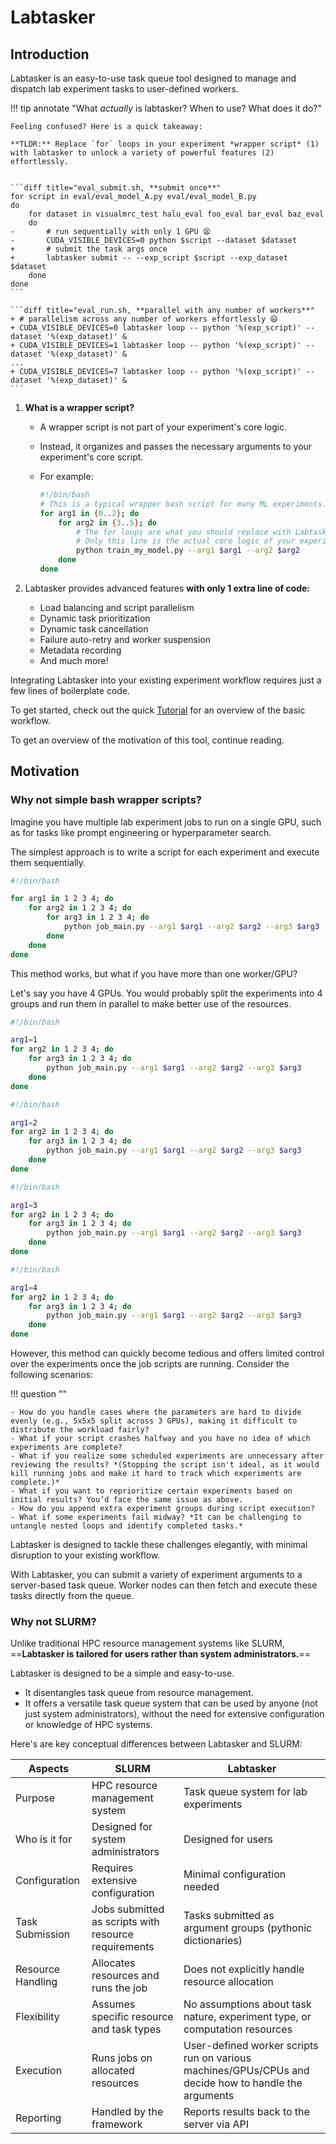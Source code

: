 # Labtasker

## Introduction

Labtasker is an easy-to-use task queue tool designed to manage and dispatch lab experiment tasks to user-defined
workers.

!!! tip annotate "What *actually* is labtasker? When to use? What does it do?"

    Feeling confused? Here is a quick takeaway:

    **TLDR:** Replace `for` loops in your experiment *wrapper script* (1) with labtasker to unlock a variety of powerful features (2)
    effortlessly.


    ```diff title="eval_submit.sh, **submit once**"
    for script in eval/eval_model_A.py eval/eval_model_B.py
    do
        for dataset in visualmrc_test halu_eval foo_eval bar_eval baz_eval
        do
    -       # run sequentially with only 1 GPU 😫
    -       CUDA_VISIBLE_DEVICES=0 python $script --dataset $dataset
    +       # submit the task args once
    +       labtasker submit -- --exp_script $script --exp_dataset $dataset
        done
    done
    ```

    ```diff title="eval_run.sh, **parallel with any number of workers**"
    + # parallelism across any number of workers effortlessly 😄
    + CUDA_VISIBLE_DEVICES=0 labtasker loop -- python '%(exp_script)' --dataset '%(exp_dataset)' &
    + CUDA_VISIBLE_DEVICES=1 labtasker loop -- python '%(exp_script)' --dataset '%(exp_dataset)' &
    ...
    + CUDA_VISIBLE_DEVICES=7 labtasker loop -- python '%(exp_script)' --dataset '%(exp_dataset)' &
    ```

1. **What is a wrapper script?**
    - A wrapper script is not part of your experiment's core logic.
    - Instead, it organizes and passes the necessary arguments to your experiment's core script.
    - For example:

       ```bash
       #!/bin/bash
       # This is a typical wrapper bash script for many ML experiments.
       for arg1 in {0..2}; do
           for arg2 in {3..5}; do
               # The for loops are what you should replace with Labtasker.
               # Only this line is the actual core logic of your experiment.
               python train_my_model.py --arg1 $arg1 --arg2 $arg2
           done
       done
       ```

2. Labtasker provides advanced features **with only 1 extra line of code:**
    - Load balancing and script parallelism
    - Dynamic task prioritization
    - Dynamic task cancellation
    - Failure auto-retry and worker suspension
    - Metadata recording
    - And much more!

Integrating Labtasker into your existing experiment workflow requires just a few lines of boilerplate code.

To get started, check out the quick [Tutorial](./guide/basic.md) for an overview of the basic workflow.

To get an overview of the motivation of this tool, continue reading.

## Motivation

### Why not simple bash wrapper scripts?

Imagine you have multiple lab experiment jobs to run on a single GPU, such as for tasks like prompt engineering or
hyperparameter search.

The simplest approach is to write a script for each experiment and execute them sequentially.

```bash title="run_job.sh"
#!/bin/bash

for arg1 in 1 2 3 4; do
    for arg2 in 1 2 3 4; do
        for arg3 in 1 2 3 4; do
            python job_main.py --arg1 $arg1 --arg2 $arg2 --arg3 $arg3
        done
    done
done
```

This method works, but what if you have more than one worker/GPU?

Let's say you have 4 GPUs. You would probably split the experiments into 4 groups and run them in parallel to make
better use of the resources.

<div class="grid" markdown>

```bash title="run_job_1.sh"
#!/bin/bash

arg1=1
for arg2 in 1 2 3 4; do
    for arg3 in 1 2 3 4; do
        python job_main.py --arg1 $arg1 --arg2 $arg2 --arg3 $arg3
    done
done
```

```bash title="run_job_2.sh"
#!/bin/bash

arg1=2
for arg2 in 1 2 3 4; do
    for arg3 in 1 2 3 4; do
        python job_main.py --arg1 $arg1 --arg2 $arg2 --arg3 $arg3
    done
done
```

```bash title="run_job_3.sh"
#!/bin/bash

arg1=3
for arg2 in 1 2 3 4; do
    for arg3 in 1 2 3 4; do
        python job_main.py --arg1 $arg1 --arg2 $arg2 --arg3 $arg3
    done
done
```

```bash title="run_job_4.sh"
#!/bin/bash

arg1=4
for arg2 in 1 2 3 4; do
    for arg3 in 1 2 3 4; do
        python job_main.py --arg1 $arg1 --arg2 $arg2 --arg3 $arg3
    done
done
```

</div>

However, this method can quickly become tedious and offers limited control over the experiments once the job scripts are
running. Consider the following scenarios:

!!! question ""

    - How do you handle cases where the parameters are hard to divide evenly (e.g., 5x5x5 split across 3 GPUs), making it difficult to distribute the workload fairly?
    - What if your script crashes halfway and you have no idea of which experiments are complete?
    - What if you realize some scheduled experiments are unnecessary after reviewing the results? *(Stopping the script isn't ideal, as it would kill running jobs and make it hard to track which experiments are complete.)*
    - What if you want to reprioritize certain experiments based on initial results? You’d face the same issue as above.
    - How do you append extra experiment groups during script execution?
    - What if some experiments fail midway? *It can be challenging to untangle nested loops and identify completed tasks.*

Labtasker is designed to tackle these challenges elegantly, with minimal disruption to your existing workflow.

With Labtasker, you can submit a variety of experiment arguments to a server-based task queue. Worker nodes can then
fetch and execute these tasks directly from the queue.

### Why not SLURM?

Unlike traditional HPC resource management systems like SLURM, ==**Labtasker is tailored for users rather than system
administrators.**==

Labtasker is designed to be a simple and easy-to-use.

- It disentangles task queue from resource management.
- It offers a versatile task queue system that can be used by anyone (not just system administrators), without the need
  for extensive configuration or knowledge of HPC systems.

Here's are key conceptual differences between Labtasker and SLURM:

| Aspects           | SLURM                                                | Labtasker                                                                                            |
|-------------------|------------------------------------------------------|------------------------------------------------------------------------------------------------------|
| Purpose           | HPC resource management system                       | Task queue system for lab experiments                                                                |
| Who is it for     | Designed for system administrators                   | Designed for users                                                                                   |
| Configuration     | Requires extensive configuration                     | Minimal configuration needed                                                                         |
| Task Submission   | Jobs submitted as scripts with resource requirements | Tasks submitted as argument groups (pythonic dictionaries)                                           |
| Resource Handling | Allocates resources and runs the job                 | Does not explicitly handle resource allocation                                                       |
| Flexibility       | Assumes specific resource and task types             | No assumptions about task nature, experiment type, or computation resources                          |
| Execution         | Runs jobs on allocated resources                     | User-defined worker scripts run on various machines/GPUs/CPUs and decide how to handle the arguments |
| Reporting         | Handled by the framework                             | Reports results back to the server via API                                                           |
